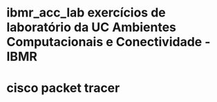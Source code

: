# ibmr_acc_lab exercícios de laboratório da UC Ambientes Computacionais e Conectividade - IBMR
# cisco packet tracer
